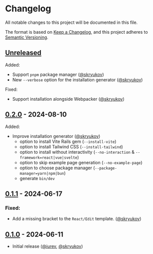 # Changelog

All notable changes to this project will be documented in this file.

The format is based on [Keep a Changelog],
and this project adheres to [Semantic Versioning].

## [Unreleased]

Added:

- Support `pnpm` package manager ([@skryukov])
- New `--verbose` option for the installation generator ([@skryukov])

Fixed:

- Support installation alongside Webpacker ([@skryukov])

## [0.2.0] - 2024-08-10

Added:

- Improve installation generator ([@skryukov])
  - option to install Vite Rails gem (`--install-vite`)
  - option to install Tailwind CSS (`--install-tailwind`)
  - option to install without interactivity (`--no-interaction` & `--framework=react|vue|svelte`)
  - option to skip example page generation (`--no-example-page`)
  - option to choose package manager (`--package-manager=yarn|npm|bun`)
  - generate `bin/dev`

## [0.1.1] - 2024-06-17

### Fixed:

- Add a missing bracket to the `React/Edit` template. ([@skryukov]) 

## [0.1.0] - 2024-06-11

- Initial release ([@iurev], [@skryukov])

[@iurev]: https://github.com/iurev
[@skryukov]: https://github.com/skryukov

[Unreleased]: https://github.com/skryukov/inertia_rails-contrib/compare/v0.2.0...HEAD
[0.2.0]: https://github.com/skryukov/inertia_rails-contrib/compare/v0.1.1...v0.2.0
[0.1.1]: https://github.com/skryukov/inertia_rails-contrib/compare/v0.1.0...v0.1.1
[0.1.0]: https://github.com/skryukov/inertia_rails-contrib/commits/v0.1.0

[Keep a Changelog]: https://keepachangelog.com/en/1.0.0/
[Semantic Versioning]: https://semver.org/spec/v2.0.0.html
